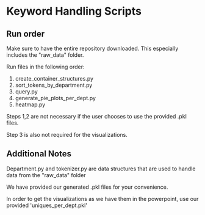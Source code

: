 # Keyword Handling Scripts

## Run order

Make sure to have the entire repository downloaded. This especially includes the "raw_data" folder.

Run files in the following order:

1) create_container_structures.py
2) sort_tokens_by_department.py
3) query.py
4) generate_pie_plots_per_dept.py
5) heatmap.py

Steps 1,2 are not necessary if the user chooses to use the provided .pkl files.

Step 3 is also not required for the visualizations.

## Additional Notes

Department.py and tokenizer.py are data structures that are used to handle data from the "raw_data" folder

We have provided our generated .pkl files for your convenience.

In order to get the visualizations as we have them in the powerpoint, use our provided 'uniques_per_dept.pkl'
